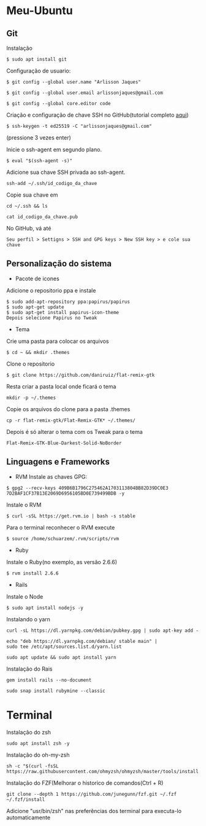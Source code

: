 # Meu-Ubuntu

## Git

Instalação
```
$ sudo apt install git
```
Configuração de usuario:
```
$ git config --global user.name "Arlisson Jaques"
```
```
$ git config --global user.email arlissonjaques@gmail.com
```
```
$ git config --global core.editor code
```
Criação e configuração de chave SSH no GitHub(tutorial completo [aqui](https://docs.github.com/pt/github/authenticating-to-github/generating-a-new-ssh-key-and-adding-it-to-the-ssh-agent))
```
$ ssh-keygen -t ed25519 -C "arlissonjaques@gmail.com"
```
(pressione 3 vezes enter)

Inicie o ssh-agent em segundo plano.
```
$ eval "$(ssh-agent -s)"
```
Adicione sua chave SSH privada ao ssh-agent.
```
ssh-add ~/.ssh/id_codigo_da_chave
```
Copie sua chave em
```
cd ~/.ssh && ls
```
```
cat id_codigo_da_chave.pub
```
No GitHub, vá até
```
Seu perfil > Settigns > SSH and GPG keys > New SSH key > e cole sua chave
```
## Personalização do sistema

* Pacote de icones

Adicione o repositorio ppa e instale
```
$ sudo add-apt-repository ppa:papirus/papirus
$ sudo apt-get update
$ sudo apt-get install papirus-icon-theme
Depois selecione Papirus no Tweak
```
* Tema

Crie uma pasta para colocar os arquivos
```
$ cd ~ && mkdir .themes
```
Clone o repositorio
```
$ git clone https://github.com/daniruiz/flat-remix-gtk
```
Resta criar a pasta local onde ficará o tema
```
mkdir -p ~/.themes
```
Copie os arquivos do clone para a pasta .themes
```
cp -r flat-remix-gtk/Flat-Remix-GTK* ~/.themes/
```
Depois é só alterar o tema com os Tweak para o tema
```
Flat-Remix-GTK-Blue-Darkest-Solid-NoBorder
```
## Linguagens e Frameworks

* RVM
Instale as chaves GPG:
```
$ gpg2 --recv-keys 409B6B1796C275462A1703113804BB82D39DC0E3 7D2BAF1CF37B13E2069D6956105BD0E739499BDB -y
```
Instale o RVM
```
$ curl -sSL https://get.rvm.io | bash -s stable
```
Para o terminal reconhecer o RVM execute
```
$ source /home/schuarzem/.rvm/scripts/rvm
```
* Ruby

Instale o Ruby(no exemplo, as versão 2.6.6)
```
$ rvm install 2.6.6
```
* Rails

Instale o Node
```
$ sudo apt install nodejs -y
```
Instalando o yarn
```
curl -sL https://dl.yarnpkg.com/debian/pubkey.gpg | sudo apt-key add -
```
```
echo "deb https://dl.yarnpkg.com/debian/ stable main" |
sudo tee /etc/apt/sources.list.d/yarn.list
```
```
sudo apt update && sudo apt install yarn
```
Instalação do Rais
```
gem install rails --no-document
```


```
sudo snap install rubymine --classic
```

# Terminal

Instalação do zsh
```
sudo apt install zsh -y
```
Instalação do oh-my-zsh
```
sh -c "$(curl -fsSL https://raw.githubusercontent.com/ohmyzsh/ohmyzsh/master/tools/install.sh)"
```
Instalação do FZF(Melhorar o historico de comandos(Ctrl + R)
```
git clone --depth 1 https://github.com/junegunn/fzf.git ~/.fzf
~/.fzf/install
```
Adicione "usr/bin/zsh" nas preferências dos terminal para executa-lo automaticamente























